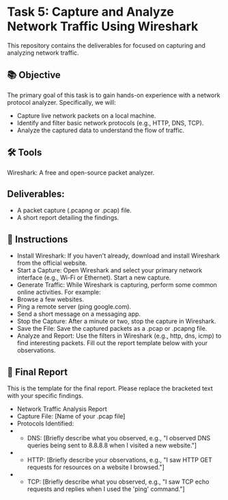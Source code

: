  # Task 5: Capture and Analyze Network Traffic Using Wireshark
This repository contains the deliverables for focused on capturing and analyzing network traffic.

## 📚 Objective
The primary goal of this task is to gain hands-on experience with a network protocol analyzer. Specifically, we will:
* Capture live network packets on a local machine.
* Identify and filter basic network protocols (e.g., HTTP, DNS, TCP).
* Analyze the captured data to understand the flow of traffic.

## 🛠️ Tools
Wireshark: A free and open-source packet analyzer.
## Deliverables:
* A packet capture (.pcapng or .pcap) file.
* A short report detailing the findings.

## 📝 Instructions
* Install Wireshark: If you haven't already, download and install Wireshark from the official website.
* Start a Capture: Open Wireshark and select your primary network interface (e.g., Wi-Fi or Ethernet). Start a new capture.
* Generate Traffic: While Wireshark is capturing, perform some common online activities. For example:
* Browse a few websites.
* Ping a remote server (ping google.com).
* Send a short message on a messaging app.
* Stop the Capture: After a minute or two, stop the capture in Wireshark.
* Save the File: Save the captured packets as a .pcap or .pcapng file.
* Analyze and Report: Use the filters in Wireshark (e.g., http, dns, icmp) to find interesting packets. Fill out the report template below with your observations.

## 📄 Final Report
This is the template for the final report. Please replace the bracketed text with your specific findings.
* Network Traffic Analysis Report
* Capture File: [Name of your .pcap file]
* Protocols Identified:
* * DNS: [Briefly describe what you observed, e.g., "I observed DNS queries being sent to 8.8.8.8 when I visited a new website."]
* * HTTP: [Briefly describe your observations, e.g., "I saw HTTP GET requests for resources on a website I browsed."]
* * TCP: [Briefly describe what you observed, e.g., "I saw TCP echo requests and replies when I used the 'ping' command."]
